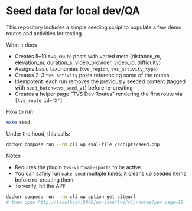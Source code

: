 # Seed data for local dev/QA

This repository includes a simple seeding script to populate a few demo routes and activities for testing.

What it does
- Creates 5–10 `tvs_route` posts with varied meta (distance_m, elevation_m, duration_s, video_provider, video_id, difficulty)
- Assigns basic taxonomies (`tvs_region`, `tvs_activity_type`)
- Creates 2–3 `tvs_activity` posts referencing some of the routes
- Idempotent: each run removes the previously seeded content (tagged with `seed_batch=tvs_seed_v1`) before re-creating
- Creates a helper page “TVS Dev Routes” rendering the first route via `[tvs_route id="X"]`

How to run

```sh
make seed
```

Under the hood, this calls:

```sh
docker compose run --rm cli wp eval-file /scripts/seed.php
```

Notes
- Requires the plugin `tvs-virtual-sports` to be active.
- You can safely run `make seed` multiple times; it cleans up seeded items before re-creating them.
- To verify, hit the API:

```sh
docker compose run --rm cli wp option get siteurl
# then open http://localhost:8080/wp-json/tvs/v1/routes?per_page=12
```
